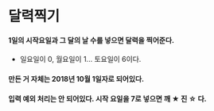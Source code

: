 # 달력찍기
#### 1일의 시작요일과 그 달의 날 수를 넣으면 달력을 찍어준다.
* 일요일이 0, 월요일이 1... 토요일이 6이다.
#### 만든 거 자체는 2018년 10월 1일자로 되어있다.
#### 입력 예외 처리는 안 되어있다. 시작 요일을 7로 넣으면 깨 ★ 진 ☆ 다.
